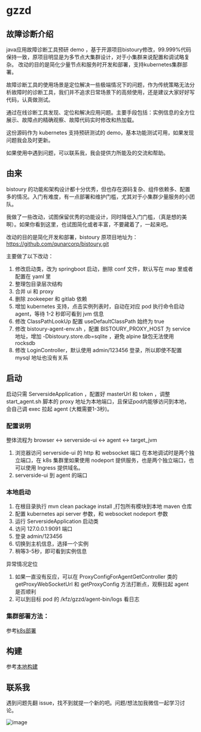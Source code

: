 # gzzd 

## 故障诊断介绍

java应用故障诊断工具预研 demo ，基于开源项目bistoury修改，99.999%代码保持一致，原项目明显是为多节点大集群设计，对于小集群来说配置和调试略复杂。
改动的目的是简化少量节点和服务时开发和部署，支持kubernetes集群部署。

故障诊断工具的使用场景是定位解决一些极端情况下的问题，作为传统策略无法分析故障时的诊断工具，我们并不追求日常场景下的高频使用，还是建议大家好好写代码，认真做测试。

通过在线诊断工具发现、定位和解决应用问题。主要手段包括：实例信息的全方位展示、故障点的精确观察、故障代码实时修改和热加载。

这份源码作为 kubernetes 支持预研测试的 demo，基本功能测试可用，如果发现问题我会及时更新。

如果使用中遇到问题，可以联系我，我会提供力所能及的交流和帮助。

## 由来
bistoury 的功能和架构设计都十分优秀，但也存在源码复杂、组件依赖多、配置多的情况。入门有难度，有一点部署和维护门槛，尤其对于小集群少量服务的小团队。

我做了一些改动，试图保留优秀的功能设计，同时降低入门门槛，（真是想的美啊）。如果你看到这里，也试图简化或者丰富，不要藏着了，一起来吧。

改动的目的是简化开发和部署，bistoury 原项目地址为： https://github.com/qunarcorp/bistoury.git

主要做了以下改动：
1. 修改启动类，改为 springboot 启动，删除 conf 文件，默认写在 map 里或者配置在 yaml 里
2. 整理包目录层次结构
3. 合并 ui 和 proxy 
4. 删除 zookeeper 和 gitlab 依赖
5. 增加 kubernetes 支持，点击实例列表时，自动在对应 pod 执行命令启动 agent，等待 1-2 秒即可看到 jvm 信息
6. 修改 ClassPathLookUp 配置 useDefaultClassPath 始终为 true
7. 修改 bistoury-agent-env.sh ，配置 BISTOURY_PROXY_HOST 为 service 地址，增加 -Dbistoury.store.db=sqlite ，避免 alpine 缺包无法使用 rocksdb
8. 修改 LoginController，默认使用 admin/123456 登录，所以即使不配置 mysql 地址也没有关系

## 启动

启动只需 ServersideApplication ，配置好 masterUrl 和 token ，调整 start_agent.sh 脚本的 proxy 地址为本地端口，且保证pod内能够访问到本地，会自己调 exec 拉起 agent (大概需要1-3秒)。

### 配置说明
整体流程为
browser <-> serverside-ui <-> agent <-> target_jvm

1. 浏览器访问 serverside-ui 的 http 和 websocket 端口
在本地调试时是两个独立端口，在 k8s 集群里如果使用 nodeport 提供服务，也是两个独立端口，也可以使用 Ingress 提供域名。
2. serverside-ui 到 agent 的端口 


### 本地启动
1. 在根目录执行 mvn clean package install ,打包所有模块到本地 maven 仓库
2. 配置 kubernetes api server 参数，和 websocket nodeport 参数
3. 运行 ServersideApplication 启动类
4. 访问 127.0.0.1:9091 端口
5. 登录 admin/123456
6. 切换到主机信息，选择一个实例
7. 稍等3-5秒，即可看到实例信息 

异常情况定位
1. 如果一直没有反应，可以在 ProxyConfigForAgentGetController 类的 getProxyWebSocketUrl 和 getProxyConfig 方法打断点，观察拉起 agent 是否顺利
2. 可以到目标 pod 的 /kfz/gzzd/agent-bin/logs 看日志


### 集群部署方法：

参考[k8s部署](doc/README.md#如何在集群部署)

## 构建
参考[本地构建](doc/README.md#如何构建服务镜像)

## 联系我
遇到问题先翻 issue，找不到就提一个新的吧。问题/想法加我微信一起学习讨论。

![image](https://user-images.githubusercontent.com/11847818/130450201-83353069-553e-432d-8492-db6bb674f845.png)

